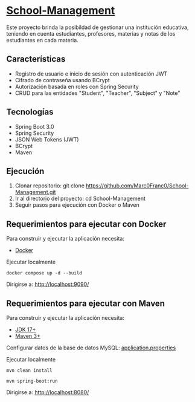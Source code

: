 # [School-Management](https://github.com/Marc0Franc0/School-Management#school-management)

Este proyecto brinda la posibildad de gestionar una 
institución educativa, teniendo en cuenta estudiantes, 
profesores, materias y notas de los estudiantes en cada materia.

## Características
- Registro de usuario e inicio de sesión con autenticación JWT 
- Cifrado de contraseña usando BCrypt 
- Autorización basada en roles con Spring Security
- CRUD para las entidades "Student", "Teacher", "Subject" y "Note"

## Tecnologías
- Spring Boot 3.0 
- Spring Security 
- JSON Web Tokens (JWT)
- BCrypt 
- Maven

## Ejecución
1. Clonar repositorio: git clone https://github.com/Marc0Franc0/School-Management.git
2. Ir al directorio del proyecto: cd School-Management
3. Seguir pasos para ejecución con Docker o Maven

## Requerimientos para ejecutar con Docker

Para construir y ejecutar la aplicación necesita:
- [Docker](https://www.docker.com/products/docker-desktop/)

Ejecutar localmente

```shell
docker compose up -d --build
```

Dirigirse a: [http://localhost:9090/](http://localhost:9090/)

## Requerimientos para ejecutar con Maven

Para construir y ejecutar la aplicación necesita:

- [JDK 17+](https://www.oracle.com/java/technologies/downloads/#java17)
- [Maven 3+](https://maven.apache.org)

Configurar datos de la base de datos MySQL: [application.properties](https://github.com/Marc0Franc0/School-Management/blob/main/src/main/resources/application.properties)

Ejecutar localmente

```shell
mvn clean install
```
```shell
mvn spring-boot:run
```

Dirigirse a: [http://localhost:8080/](http://localhost:8080/)
